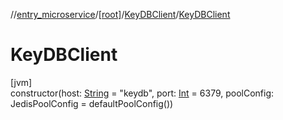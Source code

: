 //[entry_microservice](../../../index.md)/[[root]](../index.md)/[KeyDBClient](index.md)/[KeyDBClient](-key-d-b-client.md)

# KeyDBClient

[jvm]\
constructor(host: [String](https://kotlinlang.org/api/core/kotlin-stdlib/kotlin/-string/index.html) = &quot;keydb&quot;, port: [Int](https://kotlinlang.org/api/core/kotlin-stdlib/kotlin/-int/index.html) = 6379, poolConfig: JedisPoolConfig = defaultPoolConfig())